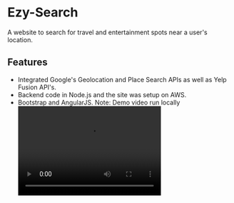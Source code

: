 # Ezy-Search

A website to search for travel and entertainment spots near a user's location. 

## Features
- Integrated Google's Geolocation and Place Search APIs 
as well as Yelp Fusion API's. 
- Backend code in Node.js and the site was setup on AWS.
- Bootstrap and AngularJS.
Note: Demo video run locally
<video src="ezy-search.mov" width="320" height="200" controls preload></video>
